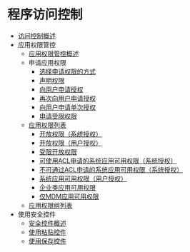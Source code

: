 # 程序访问控制

- [访问控制概述](access-token-overview.md)
- 应用权限管控<!--app-permission-mgmt-->
  - [应用权限管控概述](app-permission-mgmt-overview.md)
  - 申请应用权限<!--request-app-permissions-->
    - [选择申请权限的方式](determine-application-mode.md)
    - [声明权限](declare-permissions.md)
    - [向用户申请授权](request-user-authorization.md)
    - [再次向用户申请授权](request-user-authorization-second.md)
    - [向用户申请单次授权](one-time-authorization.md)
    <!--Del-->
    - [申请受限权限](declare-permissions-in-acl.md)
    <!--DelEnd-->
  - [应用权限列表](app-permissions.md)
    - [开放权限（系统授权）](permissions-for-all.md)
    - [开放权限（用户授权）](permissions-for-all-user.md)
    - [受限开放权限](restricted-permissions.md)
    <!--Del-->
    - [可使用ACL申请的系统应用可用权限（系统授权）](permissions-for-system-apps.md)
    - [不可通过ACL申请的系统应用可用权限（系统授权）](permissions-for-system-apps-no-acl.md)
    - [系统应用可用权限（用户授权）](permissions-for-system-apps-user.md)
    <!--DelEnd-->
    - [企业类应用可用权限](permissions-for-enterprise-apps.md)
    - [仅MDM应用可用权限](permissions-for-mdm-apps.md)
  - [应用权限组列表](app-permission-group-list.md)
- 使用安全控件<!--security-components-->
  - [安全控件概述](security-component-overview.md)
  - [使用粘贴控件](pastebutton.md)
  - [使用保存控件](savebutton.md)
